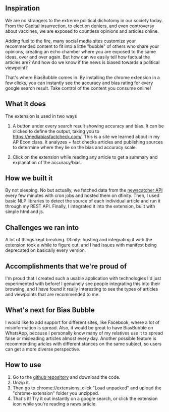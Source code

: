 ## Inspiration
We are no strangers to the extreme political dichotomy in our society today. From the Capital insurrection, to election deniers, and even controversy about vaccines, we are exposed to countless opinions and articles online. 

Adding fuel to the fire, many social media sites customize your recommended content to fit into a little "bubble" of others who share your opinions, creating an echo chamber where you are exposed to the same ideas, over and over again. But how can we easily tell how factual the articles are? And how do we know if the news is biased towards a political viewpoint?

That's where BiasBubble comes in. By installing the chrome extension in a few clicks, you can instantly see the accuracy and bias rating for every google search result. Take control of the content you consume online!

## What it does
The extension is used in two ways
1. A button under every search result showing accuracy and bias. It can be clicked to define the output, taking you to https://mediabiasfactcheck.com/. 
This is a site we learned about in my AP Econ class. It analyzes + fact checks articles and publishing sources to determine where they lie on the bias and accuracy scale.

2. Click on the extension while reading any article to get a summary and explanation of the accuracy/bias. 

## How we built it
By not sleeping. No but actually, we fetched data from the [newscatcher API](https://newscatcherapi.com/) every few minutes with cron jobs and hosted them on dfinity.  Then, I used basic NLP libraries to detect the source of each individual article and run it through my REST API. Finally, I integrated it into the extension, built with simple html and js.

## Challenges we ran into
A lot of things kept breaking. Dfinity: hosting and integrating it with the extension took a while to figure out, and I had issues with manifest being deprecated on basically every version. 

## Accomplishments that we're proud of
I'm proud that I created such a usable application with technologies I'd just experimented with before! I genuinely see people integrating this into their browsing, and I have found it really interesting to see the types of articles and viewpoints that are recommended to me.

## What's next for Bias Bubble
I would like to add support for different sites, like Facebook, where a lot of misinformation is spread. Also, it would be great to have BiasBubble on WhatsApp, because I personally know many of my relatives use it to spread false or misleading articles almost every day. Another possible feature is recommending aricles with different stances on the same subject, so users can get a more diverse perspective.

## How to use
1. Go to the [github repository](https://github.com/nngngn/bias-bubble/) and download the code. 
2. Unzip it. 
3. Then go to chrome://extensions, click "Load unpacked" and upload the "chrome-extension" folder you unzipped.
4. That's it! Try it out instantly on a google search, or click the extension icon while you're reading a news article. 